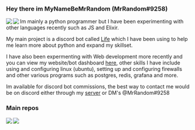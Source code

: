  ### Hey there im MyNameBeMrRandom (MrRandom#9258)
<p align="left>
  <a href="https://github.com/anuraghazra/github-readme-stats">
    <img align="left" src="https://github-readme-stats.vercel.app/api/top-langs/?username=MyNameBeMrRandom&theme=tokyonight&card_width=445&layout=compact" />
  </a>
  <a href="https://github.com/anuraghazra/github-readme-stats">
    <img align="left" src="https://github-readme-stats.vercel.app/api?username=MyNameBeMrRandom&theme=tokyonight&count_private=true&show_icons=true" />
  </a>

  Im mainly a python programmer but I have been experimenting with other languages recently such as JS and Elixir. 

  My main project is a discord bot called [Life](https://github.com/MyNameBeMrRandom/Life) which I have been using to help me learn more about python and expand my skillset.

  I have also been expermenting with Web development more recently and you can view my website/bot dashboard [here](https://www.mrrandom.xyz/), other skills I have include using and configuring linux (ubuntu), setting up and configuring firewalls and other various programs such as postgres, redis, grafana and more.

  Im available for discord bot commissions, the best way to contact me would be on discord either through my [server](https://discord.com/invite/xP8xsHr) or DM's @MrRandom#9258
  
  ### Main repos
  <a href="https://github.com/MyNameBeMrRandom/Life">
    <img align="left" src="https://github-readme-stats.vercel.app/api/pin/?username=MyNameBeMrRandom&repo=Life" />
  </a>  
  <a href="https://github.com/MyNameBeMrRandom/diorite">
    <img align="left" src="https://github-readme-stats.vercel.app/api/pin/?username=MyNameBeMrRandom&repo=diorite" />
  </a>
</p>                                                                                                                                         
